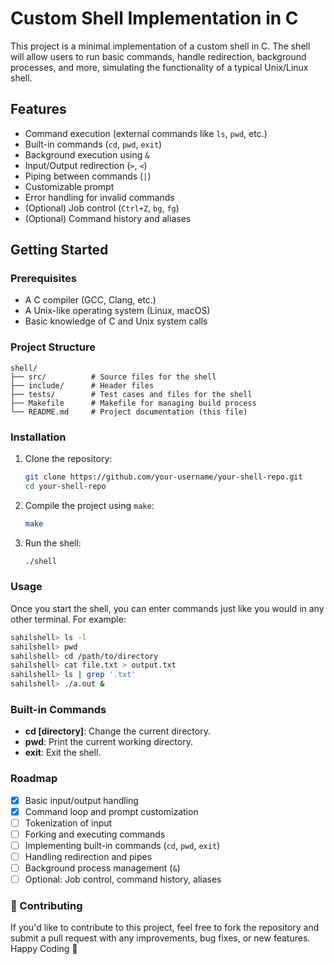 # Custom Shell Implementation in C

This project is a minimal implementation of a custom shell in C. The shell will allow users to run basic commands, handle redirection, background processes, and more, simulating the functionality of a typical Unix/Linux shell.

## Features

- Command execution (external commands like `ls`, `pwd`, etc.)
- Built-in commands (`cd`, `pwd`, `exit`)
- Background execution using `&`
- Input/Output redirection (`>`, `<`)
- Piping between commands (`|`)
- Customizable prompt
- Error handling for invalid commands
- (Optional) Job control (`Ctrl+Z`, `bg`, `fg`)
- (Optional) Command history and aliases

## Getting Started

### Prerequisites

- A C compiler (GCC, Clang, etc.)
- A Unix-like operating system (Linux, macOS)
- Basic knowledge of C and Unix system calls

### Project Structure

```
shell/
├── src/          # Source files for the shell
├── include/      # Header files
├── tests/        # Test cases and files for the shell
├── Makefile      # Makefile for managing build process
└── README.md     # Project documentation (this file)
```

### Installation

1. Clone the repository:
    ```bash
    git clone https://github.com/your-username/your-shell-repo.git
    cd your-shell-repo
    ```

2. Compile the project using `make`:
    ```bash
    make
    ```

3. Run the shell:
    ```bash
    ./shell
    ```

### Usage

Once you start the shell, you can enter commands just like you would in any other terminal. For example:

```bash
sahilshell> ls -l
sahilshell> pwd
sahilshell> cd /path/to/directory
sahilshell> cat file.txt > output.txt
sahilshell> ls | grep '.txt'
sahilshell> ./a.out &
```

### Built-in Commands

- **cd [directory]**: Change the current directory.
- **pwd**: Print the current working directory.
- **exit**: Exit the shell.

### Roadmap

- [x] Basic input/output handling
- [x] Command loop and prompt customization
- [ ] Tokenization of input
- [ ] Forking and executing commands
- [ ] Implementing built-in commands (`cd`, `pwd`, `exit`)
- [ ] Handling redirection and pipes
- [ ] Background process management (`&`)
- [ ] Optional: Job control, command history, aliases

### 🚀 Contributing

If you'd like to contribute to this project, feel free to fork the repository and submit a pull request with any improvements, bug fixes, or new features. Happy Coding 🚀
